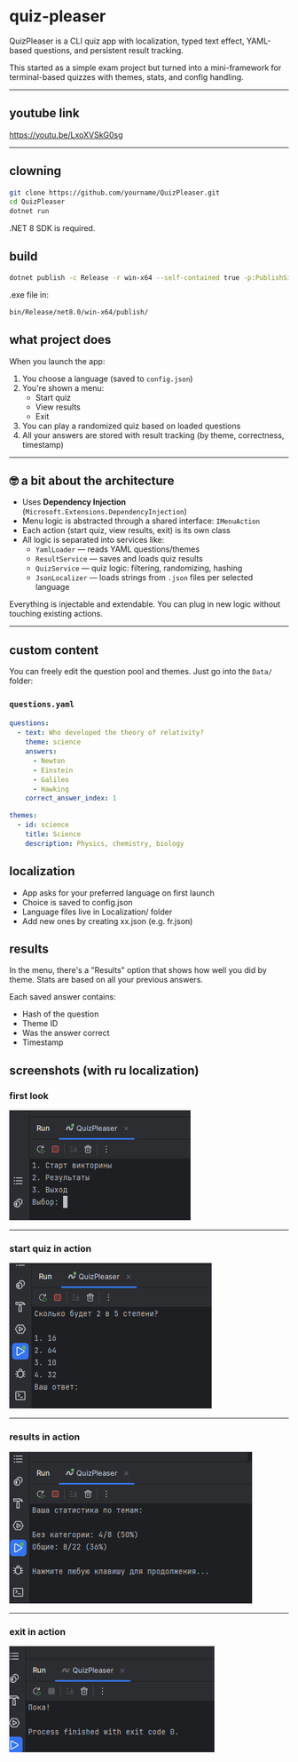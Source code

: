 # quiz-pleaser

QuizPleaser is a CLI quiz app with localization, typed text effect, YAML-based questions, and persistent result tracking.

This started as a simple exam project but turned into a mini-framework for terminal-based quizzes with themes, stats, and config handling.

---

## youtube link

https://youtu.be/LxoXVSkG0sg

---

## clowning

```bash
git clone https://github.com/yourname/QuizPleaser.git
cd QuizPleaser
dotnet run
```

.NET 8 SDK is required.

## build

```bash
dotnet publish -c Release -r win-x64 --self-contained true -p:PublishSingleFile=true
```

.exe file in:
```bash
bin/Release/net8.0/win-x64/publish/
```

## what project does

When you launch the app:

1. You choose a language (saved to `config.json`)
2. You're shown a menu:
    - Start quiz
    - View results
    - Exit
3. You can play a randomized quiz based on loaded questions
4. All your answers are stored with result tracking (by theme, correctness, timestamp)

---

## 🤓 a bit about the architecture

- Uses **Dependency Injection** (`Microsoft.Extensions.DependencyInjection`)
- Menu logic is abstracted through a shared interface: `IMenuAction`
- Each action (start quiz, view results, exit) is its own class
- All logic is separated into services like:
    - `YamlLoader` — reads YAML questions/themes
    - `ResultService` — saves and loads quiz results
    - `QuizService` — quiz logic: filtering, randomizing, hashing
    - `JsonLocalizer` — loads strings from `.json` files per selected language

Everything is injectable and extendable. You can plug in new logic without touching existing actions.

---

## custom content

You can freely edit the question pool and themes. Just go into the `Data/` folder:

### `questions.yaml`

```yaml
questions:
  - text: Who developed the theory of relativity?
    theme: science
    answers:
      - Newton
      - Einstein
      - Galileo
      - Hawking
    correct_answer_index: 1
```

```yaml
themes:
  - id: science
    title: Science
    description: Physics, chemistry, biology
```

## localization
- App asks for your preferred language on first launch
- Choice is saved to config.json
- Language files live in Localization/ folder
- Add new ones by creating xx.json (e.g. fr.json)

## results

In the menu, there's a "Results" option that shows how well you did by theme.
Stats are based on all your previous answers.

Each saved answer contains:

- Hash of the question
- Theme ID
- Was the answer correct
- Timestamp

## screenshots (with ru localization)

### first look

![First Look](Screenshots/FirstLook.jpg)

---

### start quiz in action

![Start Quiz In Action](Screenshots/StartQuizInAction.jpg)

---

### results in action

![Results In Action](Screenshots/ResultsInAction.jpg)

---

### exit in action

![Exit In Action](Screenshots/ExitInAction.jpg)

